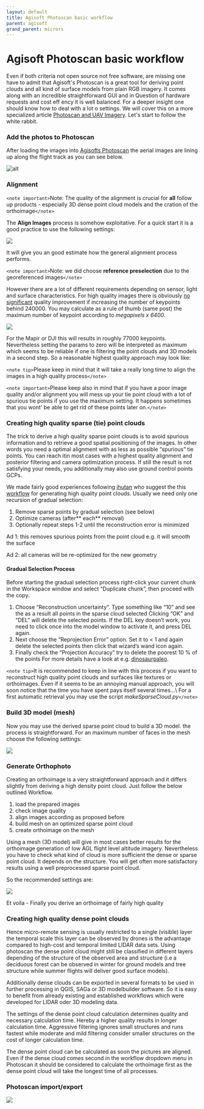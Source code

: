 ```yaml
---
layout: default
title: Agisoft Photoscan basic workflow
parent: agisoft
grand_parent: micrors
---
```



#   Agisoft Photoscan basic workflow

Even if both criteria not open source not free software, are missing one have to admit that 
Agisoft's Photoscan is a great tool for deriving point clouds and all kind of surface models from plain RGB imagery. It comes along with an incredible straightforward GUI and in Question of hardware requests and cost eff ency it is well balanced. For a deeper insight one should know how to deal with a lot o settings. We will cover this on a more specialized article [Photoscan and UAV Imagery](rs/micrors/agisoft/images/photoscanunderthehood). Let's start to follow the white rabbit.



### Add the photos to Photoscan

After loading the images into [Agisofts Photoscan](http://www.agisoft.com/) the aerial images are lining up along the flight track as you can see below.


![alt](images/workflow_image_2.png)

### Alignment


`<note important>`Note: The quality of the alignment is crucial for **all** follow up products - especially 3D dense point cloud models and the cration of the orthoimage`</note>`



The **Align Images** process is somehow exploitative. For a quick start it is a good practice to use the following settings:

![](images/workflow_image_3.png)

It will give you an good estimate how the general alignment process performs. 

`<note important>`Note: we did choose **reference preselection** due to the georeferenced images`</note>`



However there are a lot of different requirements depending on sensor, light and surface characteristics. For high quality images there is obviously [no](http://www.agisoft.com/forum/index.php?topic=3559.0)[ significant](http://www.agisoft.com/forum/index.php?topic=3559.0) quality improvement if increasing the number of keypoints behind 240000. You may calculate as a rule of thumb (same post) the maximum number of keypoint according to *megapixels x 6400*. 

![](images/workflow_image_4.png)

For the Mapir or DJI this will results in roughly 77000 keypoints.  Nevertheless setting the params to zero will be interpreted as maximum which seems to be reliable if one is filtering the point clouds and 3D models in a second step.  So a reasonable highest quality approach may look like:

`<note tip>`Please keep in mind that it will take a really long time to align the images in a high quality process`</note>`

`<note important>`Please keep also in mind that if you have a poor image quality and/or alignment you will mess up your tie point cloud with a lot of spurious tie points if you use the maximum setting. It happens sometimes that you wont' be able  to get rid of these points later on.`</note>`




### Creating high quality sparse (tie) point clouds


The trick to derive a high quality sparse  point clouds is to avoid spurious information and to retrieve a good spatial positioning of the images. In other words you need a optimal alignment with as less as possible “spurious” tie points.  You can reach itin most cases with a highest quality alignment and posterior filtering and camera optimization  process. If still the result is not satisfying your needs,  you additionally may also use ground control points GCPs. 

We made fairly good experiences following [jhutan](http://www.agisoft.com/forum/index.php?action=profile;u=179074) who suggest the this [workflow](http://www.agisoft.com/forum/index.php?topic=3559.0) for generating high quality point clouds. Usually we need only one recursion of gradual selection:

 1.  Remove sparse points by gradual selection (see below)
 2.  Optimize cameras (after** each** removal)
 3.  Optionally repeat steps 1-2 until the reconstruction error is minimized

Ad 1: this removes spurious points from the point cloud e.g. it will smooth the surface

Ad 2: all cameras will be re-optimized for the new geometry

#### Gradual Selection Process


Before starting the gradual selection process right-click your current chunk in the Workspace window and select “Duplicate chunk”, then proceed with the copy. 

 1.  Choose “Reconstruction uncertainty“. Type something like “10” and see the as a result all points in the sparse cloud selected Clicking “OK” and “DEL” will delete the selected points. If the DEL key doesn’t work, you need to click once into the model window to activate it, and press DEL again.
 2.  Next choose the “Reprojection Error” option. Set it to < 1 and again delete the selected points then click that wizard’s wand icon again. 
 3.  Finally check the “Projection Accuracy”  try to delete the poorest 10 % of the points
For more details have a look at e.g.  [dinosaurpaleo](https///dinosaurpalaeo.wordpress.com/2015/10/11/photogrammetry-tutorial-11-how-to-handle-a-project-in-agisoft-photoscan/).  

`<note tip>`It is recommended to keep in line with this process if you want to reconstruct high quality point clouds and surfaces like textures or orthoimages. Even if it seems to be an annoying manual approach, you will soon notice that the time you have spent pays itself several times…\\ For a first automatic retrieval you may use the script *makeSparseCloud.py*`</note>`



### Build 3D model (mesh)

Now you may use the derived sparse point cloud to build a 3D model. the process is straightforward. For an maximum number of faces in the mesh choose the following settings:

![](images/workflow_image_5.png)

### Generate Orthophoto


Creating an orthoimage is a very straightforward approach and it differs slightly from deriving a high density point cloud. Just follow the below outlined Workflow. 

 1.  load the prepared images
 2.  check image quality 
 3.  align images according as proposed before
 4.  build mesh on an optimized sparse point cloud
 5.  create orthoimage on the mesh

Using a mesh (3D model) will give in most cases better results for the orthoimage generation of  low AGL flight level altitude imagery. Nevertheless you have to check what kind of cloud is more sufficient the dense or sparse point cloud. It depends on the structure. You will get often more satisfactory results using a well preprocessed sparse point cloud.  

So the recommended settings are:

![](images/workflow_image_6.png)

Et voila - Finally you derive an orthoimage of fairly high quality 

### Creating high quality dense point clouds


Hence micro-remote sensing is usually restricted to a single (visible) layer the temporal scale this layer can be observed by drones is the advantage compared to high-cost and temporal limited LIDAR data sets. Using photoscan the dense point cloud might still be classified in different layers depending of the structure of the observed area and structure (i.e a deciduous forest can be observed in winter for ground models and tree structure while summer flights will deliver good surface models). 

Additionally dense clouds can be exported in several formats to be used in further processing in QGIS, SAGa or 3D modelbuilder software. So it is easy to benefit from already existing and established workflows which were developed for LIDAR oder 3D modeling data. 

The settings of the dense point cloud calculation determines quality and necessary calculation time. Hereby a higher quality results in longer calculation time. Aggressive filtering ignores small structures and runs fastest while moderate and mild filtering consider smaller structures on the cost of longer calculation time.

The dense point cloud can be calculated as soon the pictures are aligned. Even if the dense cloud comes second in the workflow dropdown menu in Photoscan it should be considered to calculate the orthoimage first as the dense point cloud will take the longest time of all processes. 

### Photoscan import/export


![](images/workflow_image_6.png)



